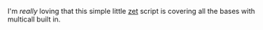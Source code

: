 I'm *really* loving that this simple little [zet] script is covering all
the bases with multicall built in.

[zet]:
<https://raw.githubusercontent.com/rwxrob/dotfiles/main/scripts/zet>
